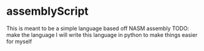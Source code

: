 # assemblyScript
This is meant to be a simple language based off NASM assembly
TODO: make the language
I will write this language in python to make things easier for myself
